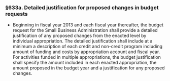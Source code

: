 ### §633a. Detailed justification for proposed changes in budget requests
* Beginning in fiscal year 2013 and each fiscal year thereafter, the budget request for the Small Business Administration shall provide a detailed justification of any proposed changes from the enacted level by individual appropriation. The detailed justification shall include at a minimum a description of each credit and non-credit program including amount of funding and costs by appropriation account and fiscal year. For activities funded in multiple appropriations, the budget justification shall specify the amount included in each enacted appropriation, the amount proposed in the budget year and a justification for any proposed changes.